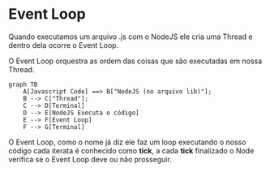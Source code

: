 # Event Loop

Quando executamos um arquivo .js com o NodeJS ele cria uma Thread e dentro dela ocorre o Event Loop.

O Event Loop orquestra as ordem das coisas que são executadas em nossa Thread.

```mermaid
graph TB
    A[Javascript Code] ==> B["NodeJS (no arquivo lib)"];
    B --> C["Thread"];
    C --> D[Terminal]
    D --> E[NodeJS Executa o código]
    E --> F[Event Loop]
    F --> G[Terminal]
```

O Event Loop, como o nome já diz ele faz um loop executando o nosso código cada iterata é conhecido como **tick**,
a cada **tick** finalizado o Node verifica se o Event Loop deve ou não prosseguir.

